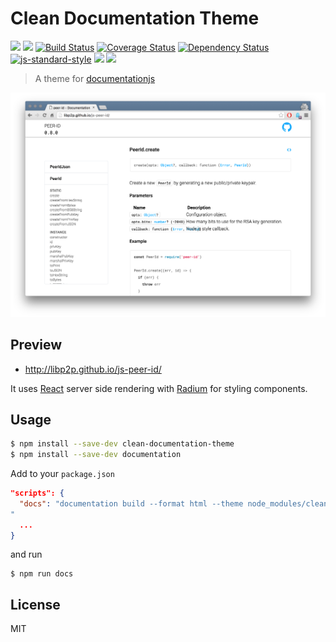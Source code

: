 # Clean Documentation Theme

[![](https://img.shields.io/badge/made%20by-Protocol%20Labs-blue.svg?style=flat-square)](http://ipn.io)
[![](https://img.shields.io/badge/freenode-%23ipfs-blue.svg?style=flat-square)](http://webchat.freenode.net/?channels=%23ipfs)
[![Build Status](https://travis-ci.org/dignifiedquire/clean-documentation-theme.svg?style=flat-square)](https://travis-ci.org/dignifiedquire/clean-documentation-theme) [![Coverage Status](https://coveralls.io/repos/github/dignifiedquire/clean-documentation-theme/badge.svg?branch=master)](https://coveralls.io/github/dignifiedquire/clean-documentation-theme?branch=master)
[![Dependency Status](https://david-dm.org/dignifiedquire/clean-documentation-theme.svg?style=flat-square)](https://david-dm.org/dignifiedquire/clean-documentation-theme)
[![js-standard-style](https://img.shields.io/badge/code%20style-standard-brightgreen.svg?style=flat-square)](https://github.com/feross/standard)
![](https://img.shields.io/badge/npm-%3E%3D3.0.0-orange.svg?style=flat-square)
![](https://img.shields.io/badge/Node.js-%3E%3D4.0.0-orange.svg?style=flat-square)

> A theme for [documentationjs](https://github.com/documentationjs)

![](screenshot.png)

## Preview

- http://libp2p.github.io/js-peer-id/


It uses [React](https://facebook.github.io/react/) server side rendering with [Radium](https://github.com/FormidableLabs/radium/) for styling components.

## Usage

```bash
$ npm install --save-dev clean-documentation-theme
$ npm install --save-dev documentation
```

Add to your `package.json`

```json
"scripts": {
  "docs": "documentation build --format html --theme node_modules/clean-documentation-theme --o docs
"
  ...
}
```

and run

```
$ npm run docs
```

## License

MIT
